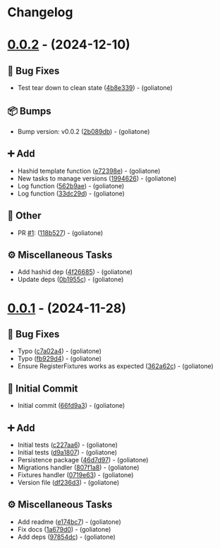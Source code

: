 # Changelog

# [0.0.2](https://github.com/goliatone/go-persistence-bun/compare/v0.0.1...v0.0.2) - (2024-12-10)

## <!-- 1 -->🐛 Bug Fixes

- Test tear down to clean state ([4b8e339](https://github.com/goliatone/go-persistence-bun/commit/4b8e339566efa2453efa7e6109c293eefdbc7671))  - (goliatone)

## <!-- 13 -->📦 Bumps

- Bump version: v0.0.2 ([2b089db](https://github.com/goliatone/go-persistence-bun/commit/2b089db303c41c20c8abcd7eccb3324a923070d1))  - (goliatone)

## <!-- 16 -->➕ Add

- Hashid template function ([e72398e](https://github.com/goliatone/go-persistence-bun/commit/e72398e1044801e168bf47b02c6b55b9f59a0659))  - (goliatone)
- New tasks to manage versions ([1994626](https://github.com/goliatone/go-persistence-bun/commit/1994626c7cd0e10a3d53b3e939ff7152349065e0))  - (goliatone)
- Log function ([562b9ae](https://github.com/goliatone/go-persistence-bun/commit/562b9ae8f9627266aa19a62466555e415654cd48))  - (goliatone)
- Log function ([33dc29d](https://github.com/goliatone/go-persistence-bun/commit/33dc29dc089e6e9b1cbc7a33b53b615e423845c9))  - (goliatone)

## <!-- 30 -->📝 Other

- PR [#1](https://github.com/goliatone/go-persistence-bun/pull/1): ([118b527](https://github.com/goliatone/go-persistence-bun/commit/118b527992518408fdfc24d939dc31f4e9ef43d2))  - (goliatone)

## <!-- 7 -->⚙️ Miscellaneous Tasks

- Add hashid dep ([4f26685](https://github.com/goliatone/go-persistence-bun/commit/4f26685417500353fb45bbb6f3d55dcb296870b6))  - (goliatone)
- Update deps ([0b1955c](https://github.com/goliatone/go-persistence-bun/commit/0b1955cefd8be6ec95ec31bba73c63e23e5011c1))  - (goliatone)

# [0.0.1](https://github.com/goliatone/go-persistence-bun/tree/v0.0.1) - (2024-11-28)

## <!-- 1 -->🐛 Bug Fixes

- Typo ([c7a02a4](https://github.com/goliatone/go-persistence-bun/commit/c7a02a43ae9202da7f6e5b83ac7b4b07347db697))  - (goliatone)
- Typo ([fb929d4](https://github.com/goliatone/go-persistence-bun/commit/fb929d4a4d085742504cd693b9c2c47e66b6fcd3))  - (goliatone)
- Ensure RegisterFixtures works as expected ([362a62c](https://github.com/goliatone/go-persistence-bun/commit/362a62c8a2c7def5c5cd13e7285ef948a311591f))  - (goliatone)

## <!-- 14 -->🎉 Initial Commit

- Initial commit ([66fd9a3](https://github.com/goliatone/go-persistence-bun/commit/66fd9a37f77d76162cc321a5b9837150d2eb05f5))  - (goliatone)

## <!-- 16 -->➕ Add

- Initial tests ([c227aa6](https://github.com/goliatone/go-persistence-bun/commit/c227aa6bd237291b06890d53dfa9c915f4cfe697))  - (goliatone)
- Initial tests ([d9a1807](https://github.com/goliatone/go-persistence-bun/commit/d9a1807c2528d8fb7738a3703faadbcb9b9a8dc2))  - (goliatone)
- Persistence package ([46d7d97](https://github.com/goliatone/go-persistence-bun/commit/46d7d977aef64aa185571d6790c0175e879088db))  - (goliatone)
- Migrations handler ([807f1a8](https://github.com/goliatone/go-persistence-bun/commit/807f1a896ef3be5d1d7614d2f6e05ffbd13b10c6))  - (goliatone)
- Fixtures handler ([0719e63](https://github.com/goliatone/go-persistence-bun/commit/0719e63fe3e300e732f3589e474fa3bfdc70b710))  - (goliatone)
- Version file ([df236d3](https://github.com/goliatone/go-persistence-bun/commit/df236d32c4f3c22f1dafac2bf265690444f7b610))  - (goliatone)

## <!-- 7 -->⚙️ Miscellaneous Tasks

- Add readme ([e174bc7](https://github.com/goliatone/go-persistence-bun/commit/e174bc7a99f857a46cf473edad8d2b02061435be))  - (goliatone)
- Fix docs ([1a679d0](https://github.com/goliatone/go-persistence-bun/commit/1a679d01c1dd0bafb87e666b877f033ba601f987))  - (goliatone)
- Add deps ([97854dc](https://github.com/goliatone/go-persistence-bun/commit/97854dc176670b9193aeaff8028280eda875a334))  - (goliatone)

<!-- generated by git-cliff -->
